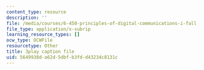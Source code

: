 ```yaml
---
content_type: resource
description: ''
file: /media/courses/6-450-principles-of-digital-communications-i-fall-2006/5649938da62d5dbfb3fdd43234c8131c_oKLtT7F9hg.vtt
file_type: application/x-subrip
learning_resource_types: []
ocw_type: OCWFile
resourcetype: Other
title: 3play caption file
uid: 5649938d-a62d-5dbf-b3fd-d43234c8131c
---
```

